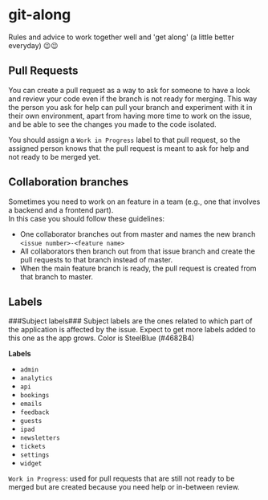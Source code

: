 # git-along
Rules and advice to work together well and 'get along' (a little better everyday) 😉😉

## Pull Requests ##
You can create a pull request as a way to ask for someone to have a look and review your code even if the branch is not ready for merging. This way the person you ask for help can pull your branch and experiment with it in their own environment, apart from having more time to work on the issue, and be able to see the changes you made to the code isolated.

You should assign a `Work in Progress` label to that pull request, so the assigned person knows that the pull request is meant to ask for help and not ready to be merged yet.

## Collaboration branches ##
Sometimes you need to work on an feature in a team (e.g., one that involves a backend and a frontend part).  
In this case you should follow these guidelines:  
- One collaborator branches out from master and names the new branch `<issue number>-<feature name>`
- All collaborators then branch out from that issue branch and create the pull requests to that branch instead of master.
- When the main feature branch is ready, the pull request is created from that branch to master.

## Labels ##
###Subject  labels###
Subject labels are the ones related to which part of the application is affected by the issue. Expect to get more labels added to this one as the app grows. Color is SteelBlue (#4682B4)

**Labels**  
- `admin`  
- `analytics`  
- `api`  
- `bookings`  
- `emails`  
- `feedback`  
- `guests`  
- `ipad`  
- `newsletters`  
- `tickets`  
- `settings`  
- `widget`  

`Work in Progress`: used for pull requests that are still not ready to be merged but are created because you need help or in-between review.

